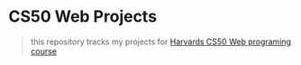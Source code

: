# CS50 Web Projects
> this repository tracks my projects for [Harvards CS50 Web programing course](https://cs50.harvard.edu/web/2020/)

